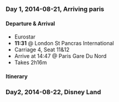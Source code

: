 ### Day 1, 2014-08-21, Arriving paris

#### Departure & Arrival

- Eurostar
- **11:31** @ London St Pancras International
- Carriage 4, Seat 11&12
- Arrive at 14:47 @ Paris Gare Du Nord
- Takes 2h16m

#### Itinerary

### Day2, 2014-08-22, Disney Land



